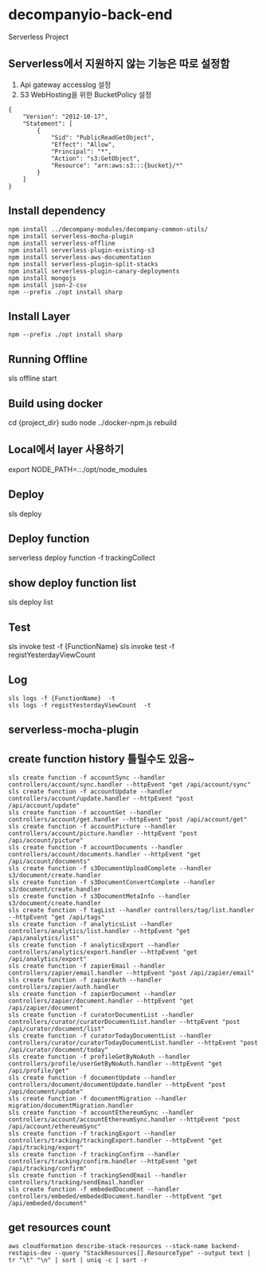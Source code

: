 # decompanyio-back-end

Serverless Project

## Serverless에서 지원하지 않는 기능은 따로 설정함

1) Api gateway accesslog 설정
2) S3 WebHosting을 위한 BucketPolicy 설정

```javascripy
{
    "Version": "2012-10-17",
    "Statement": [
        {
            "Sid": "PublicReadGetObject",
            "Effect": "Allow",
            "Principal": "*",
            "Action": "s3:GetObject",
            "Resource": "arn:aws:s3:::{bucket}/*"
        }
    ]
}
```

## Install dependency

```shell
npm install ../decompany-modules/decompany-common-utils/
npm install serverless-mocha-plugin
npm install serverless-offline
npm install serverless-plugin-existing-s3
npm install serverless-aws-documentation
npm install serverless-plugin-split-stacks
npm install serverless-plugin-canary-deployments
npm install mongojs
npm install json-2-csv
npm --prefix ./opt install sharp
```

## Install Layer

```shell
npm --prefix ./opt install sharp
```

## Running Offline

sls offline start

## Build using docker

cd {project_dir}
sudo node ../docker-npm.js rebuild

## Local에서 layer 사용하기

export NODE_PATH=.:./opt/node_modules

## Deploy

sls deploy

## Deploy function

serverless deploy function -f trackingCollect

## show deploy function list

sls deploy list

## Test

sls invoke test -f {FunctionName}
sls invoke test -f registYesterdayViewCount

## Log

```shell
sls logs -f {FunctionName}  -t
sls logs -f registYesterdayViewCount  -t
```

## serverless-mocha-plugin

## create function history 틀릴수도 있음~

```shell
sls create function -f accountSync --handler controllers/account/sync.handler --httpEvent "get /api/account/sync"
sls create function -f accountUpdate --handler controllers/account/update.handler --httpEvent "post /api/account/update"
sls create function -f accountGet --handler controllers/account/get.handler --httpEvent "post /api/account/get"
sls create function -f accountPicture --handler controllers/account/picture.handler --httpEvent "post /api/account/picture"
sls create function -f accountDocuments --handler controllers/account/documents.handler --httpEvent "get /api/account/documents"
sls create function -f s3DocumentUploadComplete --handler s3/document/create.handler
sls create function -f s3DocumentConvertComplete --handler s3/document/create.handler
sls create function -f s3DocumentMetaInfo --handler s3/document/create.handler
sls create function -f tagList --handler controllers/tag/list.handler --httpEvent "get /api/tags"
sls create function -f analyticsList --handler controllers/analytics/list.handler --httpEvent "get /api/analytics/list"
sls create function -f analyticsExport --handler controllers/analytics/export.handler --httpEvent "get /api/analytics/export"
sls create function -f zapierEmail --handler controllers/zapier/email.handler --httpEvent "post /api/zapier/email"
sls create function -f zapierAuth --handler controllers/zapier/auth.handler
sls create function -f zapierDocument --handler controllers/zapier/document.handler --httpEvent "get /api/zapier/document"
sls create function -f curatorDocumentList --handler controllers/curator/curatorDocumentList.handler --httpEvent "post /api/curator/document/list"
sls create function -f curatorTodayDocumentList --handler controllers/curator/curatorTodayDocumentList.handler --httpEvent "post /api/curator/document/today"
sls create function -f profileGetByNoAuth --handler controllers/profile/userGetByNoAuth.handler --httpEvent "get /api/profile/get"
sls create function -f documentUpdate --handler controllers/document/documentUpdate.handler --httpEvent "post /api/document/update"
sls create function -f documentMigration --handler migration/documentMigration.handler
sls create function -f accountEthereumSync --handler controllers/account/accountEthereumSync.handler --httpEvent "post /api/account/ethereumSync"
sls create function -f trackingExport --handler controllers/tracking/trackingExport.handler --httpEvent "get /api/tracking/export"
sls create function -f trackingConfirm --handler controllers/tracking/confirm.handler --httpEvent "get /api/tracking/confirm"
sls create function -f trackingSendEmail --handler controllers/tracking/sendEmail.handler
sls create function -f embededDocument --handler controllers/embeded/embededDocument.handler --httpEvent "get /api/embeded/document"
```


## get resources count

```shell
aws cloudformation describe-stack-resources --stack-name backend-restapis-dev --query "StackResources[].ResourceType" --output text | tr "\t" "\n" | sort | uniq -c | sort -r
```